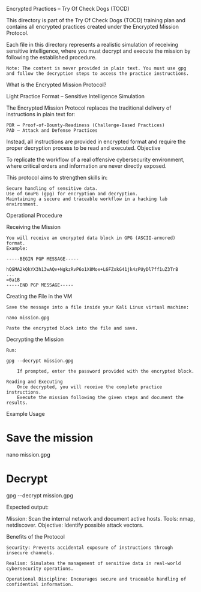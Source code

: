 Encrypted Practices – Try Of Check Dogs (TOCD)

This directory is part of the Try Of Check Dogs (TOCD) training plan and contains all encrypted practices created under the Encrypted Mission Protocol.

Each file in this directory represents a realistic simulation of receiving sensitive intelligence, where you must decrypt and execute the mission by following the established procedure.

    Note: The content is never provided in plain text. You must use gpg and follow the decryption steps to access the practice instructions.

What is the Encrypted Mission Protocol?

Light Practice Format – Sensitive Intelligence Simulation

The Encrypted Mission Protocol replaces the traditional delivery of instructions in plain text for:

    PBR – Proof-of-Bounty-Readiness (Challenge-Based Practices)
    PAD – Attack and Defense Practices

Instead, all instructions are provided in encrypted format and require the proper decryption process to be read and executed.
Objective

To replicate the workflow of a real offensive cybersecurity environment, where critical orders and information are never directly exposed.

This protocol aims to strengthen skills in:

    Secure handling of sensitive data.
    Use of GnuPG (gpg) for encryption and decryption.
    Maintaining a secure and traceable workflow in a hacking lab environment.

Operational Procedure

Receiving the Mission

    You will receive an encrypted data block in GPG (ASCII-armored) format.
    Example:

    -----BEGIN PGP MESSAGE-----

    hQGMA2kQkYX3h13wAQv+NgkzRvP6o1X8Mox+L6FZxkG41jk4zPUyDl7ff1uZ3TrB
    ...
    =0a1B
    -----END PGP MESSAGE-----

Creating the File in the VM

    Save the message into a file inside your Kali Linux virtual machine:

    nano mission.gpg

    Paste the encrypted block into the file and save.

Decrypting the Mission

    Run:

    gpg --decrypt mission.gpg

        If prompted, enter the password provided with the encrypted block.

    Reading and Executing
        Once decrypted, you will receive the complete practice instructions.
        Execute the mission following the given steps and document the results.

Example Usage

# Save the mission
nano mission.gpg

# Decrypt
gpg --decrypt mission.gpg

Expected output:

Mission: Scan the internal network and document active hosts.
Tools: nmap, netdiscover.
Objective: Identify possible attack vectors.

Benefits of the Protocol

    Security: Prevents accidental exposure of instructions through insecure channels.

    Realism: Simulates the management of sensitive data in real-world cybersecurity operations.

    Operational Discipline: Encourages secure and traceable handling of confidential information.
